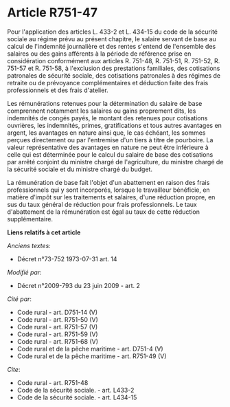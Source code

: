 # Article R751-47

Pour l'application des articles L. 433-2 et L. 434-15 du code de la sécurité sociale au régime prévu au présent chapitre, le
salaire servant de base au calcul de l'indemnité journalière et des rentes s'entend de l'ensemble des salaires ou des gains
afférents à la période de référence prise en considération conformément aux articles R. 751-48, R. 751-51, R. 751-52, R.
751-57 et R. 751-58, à l'exclusion des prestations familiales, des cotisations patronales de sécurité sociale, des
cotisations patronales à des régimes de retraite ou de prévoyance complémentaires et déduction faite des frais professionnels
et des frais d'atelier. 

Les rémunérations retenues pour la détermination du salaire de base comprennent notamment les salaires ou gains proprement
dits, les indemnités de congés payés, le montant des retenues pour cotisations ouvrières, les indemnités, primes,
gratifications et tous autres avantages en argent, les avantages en nature ainsi que, le cas échéant, les sommes perçues
directement ou par l'entremise d'un tiers à titre de pourboire. La valeur représentative des avantages en nature ne peut être
inférieure à celle qui est déterminée pour le calcul du salaire de base des cotisations par arrêté conjoint du ministre
chargé de l'agriculture, du ministre chargé de la sécurité sociale et du ministre chargé du budget. 

La rémunération de base fait l'objet d'un abattement en raison des frais professionnels qui y sont incorporés, lorsque le
travailleur bénéficie, en matière d'impôt sur les traitements et salaires, d'une réduction propre, en sus du taux général de
réduction pour frais professionnels. Le taux d'abattement de la rémunération est égal au taux de cette réduction
supplémentaire.

**Liens relatifs à cet article**

_Anciens textes_:

  - Décret n°73-752 1973-07-31 art. 14

_Modifié par_:

  - Décret n°2009-793 du 23 juin 2009 - art. 2

_Cité par_:

  - Code rural - art. D751-14 (V)
  - Code rural - art. R751-50 (V)
  - Code rural - art. R751-57 (V)
  - Code rural - art. R751-59 (V)
  - Code rural - art. R751-68 (V)
  - Code rural et de la pêche maritime - art. D751-4 (V)
  - Code rural et de la pêche maritime - art. R751-49 (V)

_Cite_:

  - Code rural - art. R751-48
  - Code de la sécurité sociale. - art. L433-2
  - Code de la sécurité sociale. - art. L434-15
